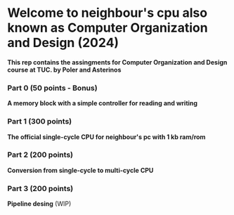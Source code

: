 # Welcome to neighbour's cpu also known as Computer Organization and Design (2024)


**This rep contains the assingments for Computer Organization and Design course at TUC.
by Poler and Asterinos**


### Part 0 (50 points - Bonus)

**A memory block with a simple controller for reading and writing**

### Part 1 (300 points)

**The official single-cycle CPU for neighbour's pc with 1 kb ram/rom**

### Part 2 (200 points)

**Conversion from single-cycle to multi-cycle CPU**

### Part 3 (200 points)

**Pipeline desing** (WIP) 
